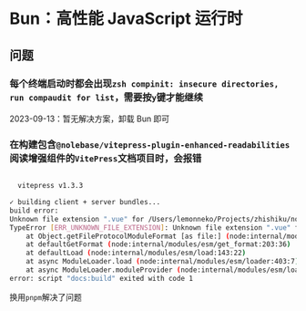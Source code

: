 # Bun：高性能 JavaScript 运行时
<p id="ouXeMksUDv26yo5HUsGx7f">



</p>


<p id="aDMZAJ1mKS8veH67iMqvy9">

## 问题

</p>


<p id="ninqYaWzGhSH18CNPVgvwo">

### 每个终端启动时都会出现`zsh compinit: insecure directories, run compaudit for list`，需要按`y`键才能继续

</p>


<p id="dLgKphFMhVFBkAwCVijzqW">

2023-09-13：暂无解决方案，卸载 Bun 即可

</p>


<p id="cPQoVxXdAZUKhmmWNhNTSX">

### 在构建包含`@nolebase/vitepress-plugin-enhanced-readabilities`阅读增强组件的`VitePress`文档项目时，会报错

</p>


<p id="pvUNSfa2Nhkvjw6G841uN5">

```Bash

  vitepress v1.3.3

✓ building client + server bundles...
build error:
Unknown file extension ".vue" for /Users/lemonneko/Projects/zhishiku/node_modules/@nolebase/ui/dist/components/NuTag/index.vue
TypeError [ERR_UNKNOWN_FILE_EXTENSION]: Unknown file extension ".vue" for /Users/lemonneko/Projects/zhishiku/node_modules/@nolebase/ui/dist/components/NuTag/index.vue
    at Object.getFileProtocolModuleFormat [as file:] (node:internal/modules/esm/get_format:160:9)
    at defaultGetFormat (node:internal/modules/esm/get_format:203:36)
    at defaultLoad (node:internal/modules/esm/load:143:22)
    at async ModuleLoader.load (node:internal/modules/esm/loader:403:7)
    at async ModuleLoader.moduleProvider (node:internal/modules/esm/loader:285:45)
error: script "docs:build" exited with code 1
```


</p>


<p id="uN6r32b9bzbECmrH8Rbb2j">

换用`pnpm`解决了问题

</p>


